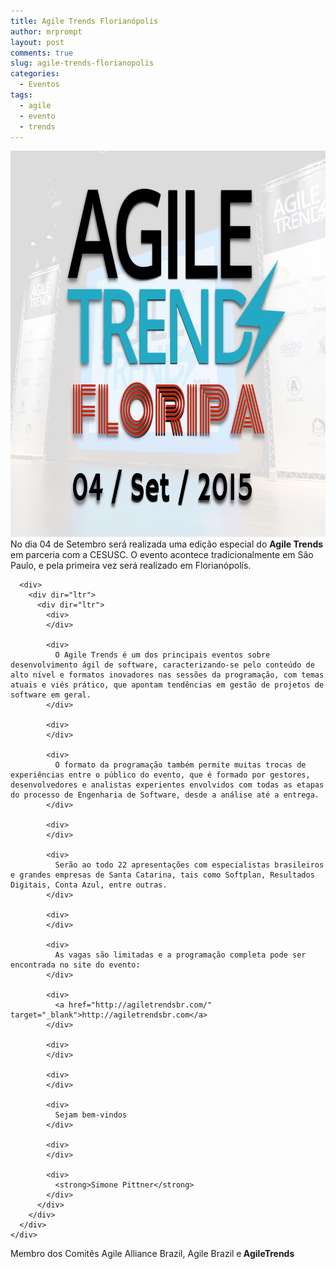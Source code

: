 ```yaml
---
title: Agile Trends Florianópolis
author: mrprompt
layout: post
comments: true
slug: agile-trends-florianopolis
categories:
  - Eventos
tags:
  - agile
  - evento
  - trends
---
```

<div dir="ltr">
  <div class="gmail_quote">
    <div dir="ltr">
      <div>
        <img class="alignnone size-full wp-image-191" src="/uploads/2015/09/unnamed.png" alt="unnamed" width="819" height="618" /><br /> No dia 04 de Setembro será realizada uma edição especial do <b>Agile Trends </b>em parceria com a CESUSC. O evento acontece tradicionalmente em São Paulo, e pela primeira vez será realizado em Florianópolis.
      </div>

      <div>
        <div dir="ltr">
          <div dir="ltr">
            <div>
            </div>

            <div>
              O Agile Trends é um dos principais eventos sobre desenvolvimento ágil de software, caracterizando-se pelo conteúdo de alto nível e formatos inovadores nas sessões da programação, com temas atuais e viés prático, que apontam tendências em gestão de projetos de software em geral.
            </div>

            <div>
            </div>

            <div>
              O formato da programação também permite muitas trocas de experiências entre o público do evento, que é formado por gestores, desenvolvedores e analistas experientes envolvidos com todas as etapas do processo de Engenharia de Software, desde a análise até a entrega.
            </div>

            <div>
            </div>

            <div>
              Serão ao todo 22 apresentações com especialistas brasileiros e grandes empresas de Santa Catarina, tais como Softplan, Resultados Digitais, Conta Azul, entre outras.
            </div>

            <div>
            </div>

            <div>
              As vagas são limitadas e a programação completa pode ser encontrada no site do evento:
            </div>

            <div>
              <a href="http://agiletrendsbr.com/" target="_blank">http://agiletrendsbr.com</a>
            </div>

            <div>
            </div>

            <div>
            </div>

            <div>
              Sejam bem-vindos
            </div>

            <div>
            </div>

            <div>
              <strong>Simone Pittner</strong>
            </div>
          </div>
        </div>
      </div>
    </div>
  </div>
</div>

<div dir="ltr">
  <div class="gmail_quote">
    <div dir="ltr">
      <div dir="ltr">
        <div dir="ltr">
          <div>
            Membro dos Comitês Agile Alliance Brazil, Agile Brazil e<b> AgileTrends</b>
          </div>
        </div>
      </div>
    </div>
  </div>
</div>